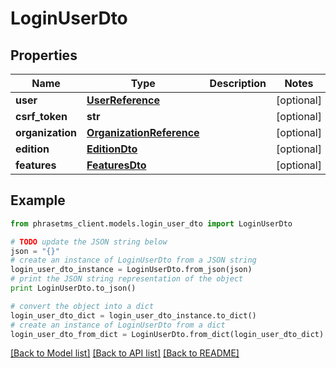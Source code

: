 # LoginUserDto

## Properties

| Name             | Type                                                  | Description | Notes      |
| ---------------- | ----------------------------------------------------- | ----------- | ---------- |
| **user**         | [**UserReference**](UserReference.md)                 |             | [optional] |
| **csrf_token**   | **str**                                               |             | [optional] |
| **organization** | [**OrganizationReference**](OrganizationReference.md) |             | [optional] |
| **edition**      | [**EditionDto**](EditionDto.md)                       |             | [optional] |
| **features**     | [**FeaturesDto**](FeaturesDto.md)                     |             | [optional] |

## Example

```python
from phrasetms_client.models.login_user_dto import LoginUserDto

# TODO update the JSON string below
json = "{}"
# create an instance of LoginUserDto from a JSON string
login_user_dto_instance = LoginUserDto.from_json(json)
# print the JSON string representation of the object
print LoginUserDto.to_json()

# convert the object into a dict
login_user_dto_dict = login_user_dto_instance.to_dict()
# create an instance of LoginUserDto from a dict
login_user_dto_from_dict = LoginUserDto.from_dict(login_user_dto_dict)
```

[[Back to Model list]](../README.md#documentation-for-models) [[Back to API list]](../README.md#documentation-for-api-endpoints) [[Back to README]](../README.md)
